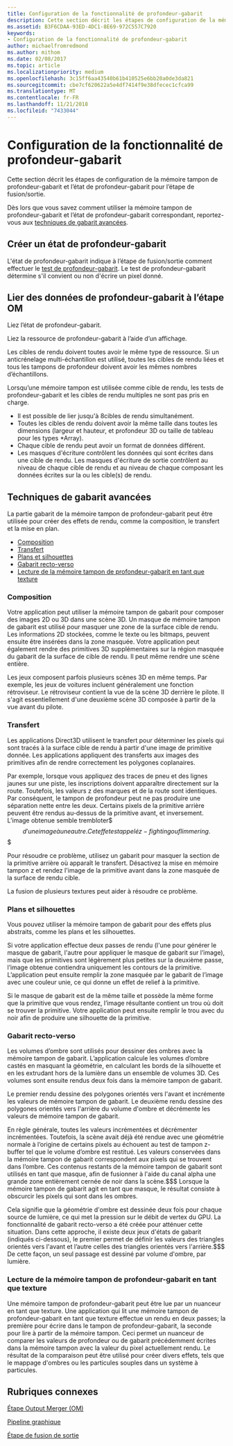 ```yaml
---
title: Configuration de la fonctionnalité de profondeur-gabarit
description: Cette section décrit les étapes de configuration de la mémoire tampon de profondeur-gabarit et l’état de profondeur-gabarit pour l’étape de fusion/sortie.
ms.assetid: B3F6CDAA-93ED-4DC1-8E69-972C557C7920
keywords:
- Configuration de la fonctionnalité de profondeur-gabarit
author: michaelfromredmond
ms.author: mithom
ms.date: 02/08/2017
ms.topic: article
ms.localizationpriority: medium
ms.openlocfilehash: 3c15ff6aa43540b61b410525e6bb20a0de3da821
ms.sourcegitcommit: cbe7cf620622a5e4df7414f9e38dfecec1cfca99
ms.translationtype: MT
ms.contentlocale: fr-FR
ms.lasthandoff: 11/21/2018
ms.locfileid: "7433044"
---
```

# <a name="span-iddirect3dconceptsconfiguringdepth-stencilfunctionalityspanconfiguring-depth-stencil-functionality"></a><span id="direct3dconcepts.configuring_depth-stencil_functionality"></span>Configuration de la fonctionnalité de profondeur-gabarit


Cette section décrit les étapes de configuration de la mémoire tampon de profondeur-gabarit et l’état de profondeur-gabarit pour l’étape de fusion/sortie.

Dès lors que vous savez comment utiliser la mémoire tampon de profondeur-gabarit et l’état de profondeur-gabarit correspondant, reportez-vous aux [techniques de gabarit avancées](#advanced-stencil-techniques).

## <a name="span-idcreatedepthstencilstatespanspan-idcreatedepthstencilstatespanspan-idcreatedepthstencilstatespancreate-depth-stencil-state"></a><span id="Create_Depth_Stencil_State"></span><span id="create_depth_stencil_state"></span><span id="CREATE_DEPTH_STENCIL_STATE"></span>Créer un état de profondeur-gabarit


L'état de profondeur-gabarit indique à l’étape de fusion/sortie comment effectuer le [test de profondeur-gabarit](https://msdn.microsoft.com/library/windows/desktop/bb205120). Le test de profondeur-gabarit détermine s'il convient ou non d'écrire un pixel donné.

## <a name="span-idbinddepthstenciltotheomstagespanspan-idbinddepthstenciltotheomstagespanspan-idbinddepthstenciltotheomstagespanbind-depth-stencil-data-to-the-om-stage"></a><span id="Bind_Depth_Stencil_to_the_OM_Stage"></span><span id="bind_depth_stencil_to_the_om_stage"></span><span id="BIND_DEPTH_STENCIL_TO_THE_OM_STAGE"></span>Lier des données de profondeur-gabarit à l’étape OM


Liez l’état de profondeur-gabarit.

Liez la ressource de profondeur-gabarit à l’aide d’un affichage.

Les cibles de rendu doivent toutes avoir le même type de ressource. Si un anticrénelage multi-échantillon est utilisé, toutes les cibles de rendu liées et tous les tampons de profondeur doivent avoir les mêmes nombres d’échantillons.

Lorsqu’une mémoire tampon est utilisée comme cible de rendu, les tests de profondeur-gabarit et les cibles de rendu multiples ne sont pas pris en charge.

-   Il est possible de lier jusqu'à 8cibles de rendu simultanément.
-   Toutes les cibles de rendu doivent avoir la même taille dans toutes les dimensions (largeur et hauteur, et profondeur 3D ou taille de tableau pour les types \*Array).
-   Chaque cible de rendu peut avoir un format de données différent.
-   Les masques d'écriture contrôlent les données qui sont écrites dans une cible de rendu. Les masques d'écriture de sortie contrôlent au niveau de chaque cible de rendu et au niveau de chaque composant les données écrites sur la ou les cible(s) de rendu.

## <a name="span-idadvancedstenciltechniquesspanspan-idadvancedstenciltechniquesspanspan-idadvancedstenciltechniquesspanspan-idadvanced-stencil-techniquesspanadvanced-stencil-techniques"></a><span id="Advanced_Stencil_Techniques"></span><span id="advanced_stencil_techniques"></span><span id="ADVANCED_STENCIL_TECHNIQUES"></span><span id="advanced-stencil-techniques"></span>Techniques de gabarit avancées


La partie gabarit de la mémoire tampon de profondeur-gabarit peut être utilisée pour créer des effets de rendu, comme la composition, le transfert et la mise en plan.

-   [Composition](#compositing)
-   [Transfert](#decaling)
-   [Plans et silhouettes](#outlines-and-silhouettes)
-   [Gabarit recto-verso](#two-sided-stencil)
-   [Lecture de la mémoire tampon de profondeur-gabarit en tant que texture](#reading-the-depth-stencil-buffer-as-a-texture)

### <a name="span-idcompositingspanspan-idcompositingspanspan-idcompositingspancompositing"></a><span id="Compositing"></span><span id="compositing"></span><span id="COMPOSITING"></span>Composition

Votre application peut utiliser la mémoire tampon de gabarit pour composer des images 2D ou 3D dans une scène 3D. Un masque de mémoire tampon de gabarit est utilisé pour masquer une zone de la surface cible de rendu. Les informations 2D stockées, comme le texte ou les bitmaps, peuvent ensuite être insérées dans la zone masquée. Votre application peut également rendre des primitives 3D supplémentaires sur la région masquée du gabarit de la surface de cible de rendu. Il peut même rendre une scène entière.

Les jeux composent parfois plusieurs scènes 3D en même temps. Par exemple, les jeux de voitures incluent généralement une fonction rétroviseur. Le rétroviseur contient la vue de la scène 3D derrière le pilote. Il s'agit essentiellement d'une deuxième scène 3D composée à partir de la vue avant du pilote.

### <a name="span-iddecalingspanspan-iddecalingspanspan-iddecalingspandecaling"></a><span id="Decaling"></span><span id="decaling"></span><span id="DECALING"></span>Transfert

Les applications Direct3D utilisent le transfert pour déterminer les pixels qui sont tracés à la surface cible de rendu à partir d'une image de primitive donnée. Les applications appliquent des transferts aux images des primitives afin de rendre correctement les polygones coplanaires.

Par exemple, lorsque vous appliquez des traces de pneu et des lignes jaunes sur une piste, les inscriptions doivent apparaître directement sur la route. Toutefois, les valeurs z des marques et de la route sont identiques. Par conséquent, le tampon de profondeur peut ne pas produire une séparation nette entre les deux. Certains pixels de la primitive arrière peuvent être rendus au-dessus de la primitive avant, et inversement. L’image obtenue semble trembloter$$$ d’une image à une autre. Cet effet est appelé z-fighting ou flimmering.$$$

Pour résoudre ce problème, utilisez un gabarit pour masquer la section de la primitive arrière où apparaît le transfert. Désactivez la mise en mémoire tampon z et rendez l'image de la primitive avant dans la zone masquée de la surface de rendu cible.

La fusion de plusieurs textures peut aider à résoudre ce problème.

### <a name="span-idoutlinesandsilhouettesspanspan-idoutlinesandsilhouettesspanspan-idoutlinesandsilhouettesspanspan-idoutlines-and-silhouettesoutlines-and-silhouettes"></a><span id="Outlines_and_Silhouettes"></span><span id="outlines_and_silhouettes"></span><span id="OUTLINES_AND_SILHOUETTES"></span><span id="outlines-and-silhouettes">Plans et silhouettes

Vous pouvez utiliser la mémoire tampon de gabarit pour des effets plus abstraits, comme les plans et les silhouettes.

Si votre application effectue deux passes de rendu (l'une pour générer le masque de gabarit, l'autre pour appliquer le masque de gabarit sur l’image), mais que les primitives sont légèrement plus petites sur la deuxième passe, l’image obtenue contiendra uniquement les contours de la primitive. L’application peut ensuite remplir la zone masquée par le gabarit de l’image avec une couleur unie, ce qui donne un effet de relief à la primitive.

Si le masque de gabarit est de la même taille et possède la même forme que la primitive que vous rendez, l’image résultante contient un trou où doit se trouver la primitive. Votre application peut ensuite remplir le trou avec du noir afin de produire une silhouette de la primitive.

### <a name="span-idtwosidedstencilspanspan-idtwosidedstencilspanspan-idtwosidedstencilspantwo-sided-stencil"></a><span id="Two_Sided_Stencil"></span><span id="two_sided_stencil"></span><span id="TWO_SIDED_STENCIL"></span>Gabarit recto-verso

Les volumes d’ombre sont utilisés pour dessiner des ombres avec la mémoire tampon de gabarit. L’application calcule les volumes d’ombre castés en masquant la géométrie, en calculant les bords de la silhouette et en les extrudant hors de la lumière dans un ensemble de volumes 3D. Ces volumes sont ensuite rendus deux fois dans la mémoire tampon de gabarit.

Le premier rendu dessine des polygones orientés vers l'avant et incrémente les valeurs de mémoire tampon de gabarit. Le deuxième rendu dessine des polygones orientés vers l'arrière du volume d'ombre et décrémente les valeurs de mémoire tampon de gabarit.

En règle générale, toutes les valeurs incrémentées et décrémenter incrémentées. Toutefois, la scène avait déjà été rendue avec une géométrie normale à l’origine de certains pixels au échouent au test de tampon z-buffer tel que le volume d’ombre est restitué. Les valeurs conservées dans la mémoire tampon de gabarit correspondent aux pixels qui se trouvent dans l’ombre. Ces contenus restants de la mémoire tampon de gabarit sont utilisés en tant que masque, afin de fusionner à l'aide du canal alpha une grande zone entièrement cernée de noir dans la scène.$$$ Lorsque la mémoire tampon de gabarit agit en tant que masque, le résultat consiste à obscurcir les pixels qui sont dans les ombres.

Cela signifie que la géométrie d'ombre est dessinée deux fois pour chaque source de lumière, ce qui met la pression sur le débit de vertex du GPU. La fonctionnalité de gabarit recto-verso a été créée pour atténuer cette situation. Dans cette approche, il existe deux jeux d'états de gabarit (indiqués ci-dessous), le premier permet de définir les valeurs des triangles orientés vers l'avant et l’autre celles des triangles orientés vers l'arrière.$$$ De cette façon, un seul passage est dessiné par volume d'ombre, par lumière.

### <a name="span-idreadingthedepth-stencilbufferasatexturespanspan-idreadingthedepth-stencilbufferasatexturespanspan-idreadingthedepth-stencilbufferasatexturespanspan-idreading-the-depth-stencil-buffer-as-a-texturespanreading-the-depth-stencil-buffer-as-a-texture"></a><span id="Reading_the_Depth-Stencil_Buffer_as_a_Texture"></span><span id="reading_the_depth-stencil_buffer_as_a_texture"></span><span id="READING_THE_DEPTH-STENCIL_BUFFER_AS_A_TEXTURE"></span><span id="reading-the-depth-stencil-buffer-as-a-texture"></span>Lecture de la mémoire tampon de profondeur-gabarit en tant que texture

Une mémoire tampon de profondeur-gabarit peut être lue par un nuanceur en tant que texture. Une application qui lit une mémoire tampon de profondeur-gabarit en tant que texture effectue un rendu en deux passes; la première pour écrire dans le tampon de profondeur-gabarit, la seconde pour lire à partir de la mémoire tampon. Ceci permet un nuanceur de comparer les valeurs de profondeur ou de gabarit précédemment écrites dans la mémoire tampon avec la valeur du pixel actuellement rendu. Le résultat de la comparaison peut être utilisé pour créer divers effets, tels que le mappage d'ombres ou les particules souples dans un système à particules.

## <a name="span-idrelated-topicsspanrelated-topics"></a><span id="related-topics"></span>Rubriques connexes


[Étape Output Merger (OM)](output-merger-stage--om-.md)

[Pipeline graphique](graphics-pipeline.md)

[Étape de fusion de sortie](https://msdn.microsoft.com/library/windows/desktop/bb205120)
